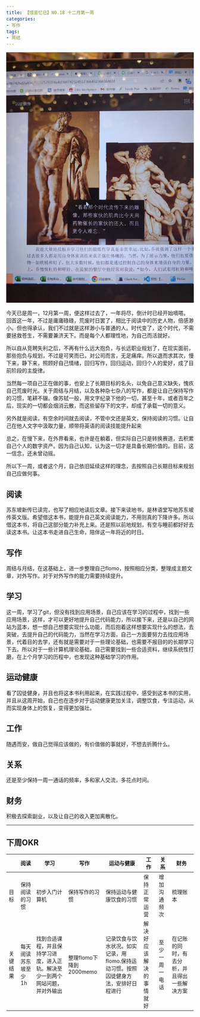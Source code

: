 ```yaml
---
title: 【惜昔忆已】NO.18 十二月第一周
categories:
- 写作
tags: 
- 周结
---
```


![](https://raw.githubusercontent.com/wllilerjimw/-My-photo/master/%E5%91%A8%E7%BB%9312%E6%9C%885)

今天已是周一，12月第一周，便这样过去了，一年将尽，倒计时已经开始嘀嗒。回首这一年，不过是庸庸碌碌，荒废时日罢了，相比于阅读中的历史人物，倍感渺小。但也得承认，我们不过就是这样渺小与普通的人。时代变了，这个时代，不需要拯救苍生，不需要兼济天下。而是每个人都理性地，为自己而活就好。

所以自从竞聘失利之后，不再有什么远大抱负，与长远职业规划了，在现实面前，那些抱负与规划，不过是可笑而已，对公司而言，无足痛痒。所以退而求其次，慢下来，静下来，照顾好自己情绪，回归写作，回归运动，回归个人的爱好，成了目前阶段的主旋律。

当然每一项自己正在做的事，也安上了长期目标的名头，以免自己意义缺失，愧疚自己荒废时光。关于周结与月结，以及各种杂七杂八的写作，都是让自己保持写作的习惯，笔耕不辍。像苏轼一般，用文字纪录下他的一切，甚至十年，或者百年之后，现实的一切都会烟消云散，而这些留存下的文字，却成了承载一切的意义。

另外就是阅读，有空余时间就去阅读，不管中文还是英文，保持阅读的习惯。让自己在他人文字中汲取力量，顺带将英语的阅读技能提升起来

总之，在慢下来，在外界看来，也许是在躺着，但实际自己只是转换赛道，去积累自己个人的数字资产。因为自己认知，认为这一切才是具备长期价值的。目前，这一信念，还未曾动摇。

所以下一周，或者这个月，自己依旧延续这样的理念，去按照自己长期目标来规划自己应做何事。

## 阅读

苏东坡新传已读完，也写了相应地读后文章。接下来读地书，是林语堂写地苏东坡传英文版。希望借这本书，能提升自己英文阅读能力，不用则真的下降许多。所以借这本书，将自己这部分能力补充上来。还是照以前地规划，有空与睡前都好好去读这本书。让这本书走进自己生命，陪伴这一年将近的时日。

## 写作

周结与月结，在这基础上，进一步整理自己flomo，按照相应分类，整理成主题文章，对外写作。对于对外写作的能力需要持续提升。

## 学习

这一周，学习了git，但没有找到应用场景，自己应该在学习的过程中，找到一些应用场景，这样，才可以更好地提升自己代码能力，所以接下来，还是以自己的网站为蓝本，想一想自己想要实现什么功能，而后抱着这样想要实现什么的想法，去突破，去提升自己的代码能力，当然在学习方面，自己一方面要努力去找应用场景，代着目的去学，还有就是需要对于一些理论基础，也需要不报目的的长期学习下去。所以对于一些计算机理论基础，自己需要找到一些合适资料，继续系统性打磨，在上个月学习的历程中，也发现这种基础学习的作用。

## 运动健康

看了囚徒健身，并且也将这本书利用起来，在实践过程中，感受到这本书的实用，并且从这周开始，自己也在逐步对于运动健康更加关注，调整饮食，专注运动，从而实现身体上的恢复，变得更加强壮。

## 工作

随遇而安，做自己觉得应该做的，有价值做的事就好，不想去折腾什么。

## 关系

还是至少保持一周一通话的频率，多和家人交流，多花点时间。

## 财务

积极去探索副业，以及让自己的收入更加离散化。

---

## 下周OKR

|  | 阅读 | 学习 | 写作 | 运动与健康 | 工作 | 关系 | 财务 |
| --- | --- | --- | --- | --- | --- | --- | --- |
| 目标 | 保持阅读的习惯 | 初步入门计算机 | 保持写作的习惯 | 保持运动与健康饮食的习惯 | 保持正常运营 | 增加沟通频次 | 梳理账本 |
| 关键结果 | 每天阅读苏东坡至少1h | 找到合适课程，并且保持学习进度，进入正轨。解决至少一到两个网站问题，并对外输出 | 整理flomo下降到2000memo | 记录饮食与饮水状况。如实记录，用flomo.保持运动习惯。按照囚徒健身方法，安排好日程进行 | 解决好应该解决的事情就好 | 至少一周一电话 | 在记账的同时，有去分析，并且得出一些解决方案 |

[def]: https://raw.githubusercontent.com/wllilerjimw/-My-photo/master/%E5%91%A8%E7%BB%9312%E6%9C%885